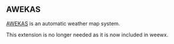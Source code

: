 <h2>AWEKAS</h2>

<p><a href="http://www.awekas.at/en/">AWEKAS</a> is an automatic weather map system.</p>

<p>This extension is no longer needed as it is now included in weewx.</p>